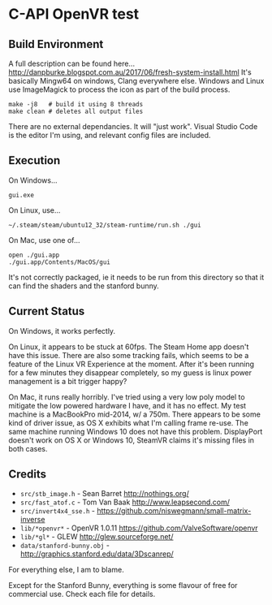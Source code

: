 C-API OpenVR test
=================

Build Environment
-----------------
A full description can be found here...
http://danpburke.blogspot.com.au/2017/06/fresh-system-install.html
It's basically Mingw64 on windows, Clang everywhere else. Windows and Linux use ImageMagick to process the icon as part of the build process.

    make -j8   # build it using 8 threads   
    make clean # deletes all output files

There are no external dependancies. It will "just work". Visual Studio Code is the editor I'm using, and relevant config files are included.

Execution
---------
On Windows...

    gui.exe

On Linux, use...

    ~/.steam/steam/ubuntu12_32/steam-runtime/run.sh ./gui

On Mac, use one of...

    open ./gui.app
    ./gui.app/Contents/MacOS/gui

It's not correctly packaged, ie it needs to be run from this directory so that it can find the shaders and the stanford bunny.

Current Status
--------------
On Windows, it works perfectly.

On Linux, it appears to be stuck at 60fps. The Steam Home app doesn't have this issue. There are also some tracking fails, which seems to be a feature of the Linux VR Experience at the moment. After it's been running for a few minutes they disappear completely, so my guess is linux power management is a bit trigger happy?

On Mac, it runs really horribly. I've tried using a very low poly model to mitigate the low powered hardware I have, and it has no effect. My test machine is a MacBookPro mid-2014, w/ a 750m. There appears to be some kind of driver issue, as OS X exhibits what I'm calling frame re-use. The same machine running Windows 10 does not have this problem. DisplayPort doesn't work on OS X or Windows 10, SteamVR claims it's missing files in both cases.

Credits
-------

* ```src/stb_image.h``` - Sean Barret http://nothings.org/
* ```src/fast_atof.c``` - Tom Van Baak http://www.leapsecond.com/
* ```src/invert4x4_sse.h``` - https://github.com/niswegmann/small-matrix-inverse
* ```lib/*openvr*``` - OpenVR 1.0.11 https://github.com/ValveSoftware/openvr
* ```lib/*gl*``` - GLEW http://glew.sourceforge.net/
* ```data/stanford-bunny.obj``` - http://graphics.stanford.edu/data/3Dscanrep/

For everything else, I am to blame.

Except for the Stanford Bunny, everything is some flavour of free for commercial use. Check each file for details.